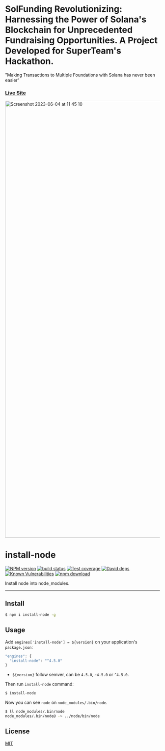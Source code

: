 # SolFunding Revolutionizing: Harnessing the Power of Solana's Blockchain for Unprecedented Fundraising Opportunities. A Project Developed for SuperTeam's Hackathon. 
"Making Transactions to Multiple Foundations with Solana has never been easier"

### [Live Site](https://sol-funding.vercel.app/)


<img width="1422" alt="Screenshot 2023-06-04 at 11 45 10" src="https://github.com/LilianaSP/SOLFunding/assets/102379771/66fdc465-0d68-457f-bdff-48e52e17be5c">

# install-node

[![NPM version][npm-image]][npm-url]
[![build status][travis-image]][travis-url]
[![Test coverage][codecov-image]][codecov-url]
[![David deps][david-image]][david-url]
[![Known Vulnerabilities][snyk-image]][snyk-url]
[![npm download][download-image]][download-url]

[npm-image]: https://img.shields.io/npm/v/install-node.svg?style=flat-square
[npm-url]: https://npmjs.org/package/install-node
[travis-image]: https://img.shields.io/travis/node-modules/install-node.svg?style=flat-square
[travis-url]: https://travis-ci.org/node-modules/install-node
[codecov-image]: https://codecov.io/gh/node-modules/install-node/branch/master/graph/badge.svg
[codecov-url]: https://codecov.io/gh/node-modules/install-node
[david-image]: https://img.shields.io/david/node-modules/install-node.svg?style=flat-square
[david-url]: https://david-dm.org/node-modules/install-node
[snyk-image]: https://snyk.io/test/npm/install-node/badge.svg?style=flat-square
[snyk-url]: https://snyk.io/test/npm/install-node
[download-image]: https://img.shields.io/npm/dm/install-node.svg?style=flat-square
[download-url]: https://npmjs.org/package/install-node

Install node into node_modules.

---

## Install

```bash
$ npm i install-node -g
```

## Usage

Add `engines['install-node'] = ${version}` on your application's `package.json`:

```js
"engines": {
  "install-node": "^4.5.0"
}
```

- `${version}` follow semver, can be `4.5.0`, `~4.5.0` or `^4.5.0`.

Then run `install-node` command:

```bash
$ install-node
```

Now you can see `node` on `node_modules/.bin/node`.

```bash
$ ll node_modules/.bin/node
node_modules/.bin/node@ -> ../node/bin/node
```

## License

[MIT](LICENSE)
